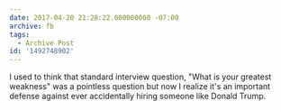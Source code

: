 ```yaml
---
date: 2017-04-20 21:28:22.000000000 -07:00
archive: fb
tags: 
  - Archive Post
id: '1492748902'
---
```


I used to think that standard interview question, "What is your greatest weakness" was a pointless question but now I realize it's an important defense against ever accidentally hiring someone like Donald Trump.
